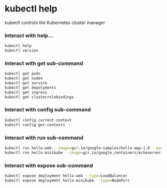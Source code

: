 # kubectl help
kubectl controls the Kubernetes cluster manager

### Interact with help...

```bash
kubectl help
kubectl version
```

### Interact with get sub-command

```bash
kubectl get pods
kubectl get nodes
kubectl get service
kubectl get depolyments
kubectl get ingress
kubectl get clusterrolebindings
```

### Interact with config sub-command

```bash
kubectl config current-context
kubectl config get-contexts
```

### Interact with run sub-command

```bash
kubectl run hello-web --image=gcr.io/google-samples/hello-app:1.0 --port=8080
kubectl run hello-minikube --image=gcr.io/google_containers/echoserver:1.4 --port=8080
```

### Interact with expose sub-command

```bash
kubectl expose deployment hello-web --type=LoadBalancer
kubectl expose deployment hello-minikube --type=NodePort
```
